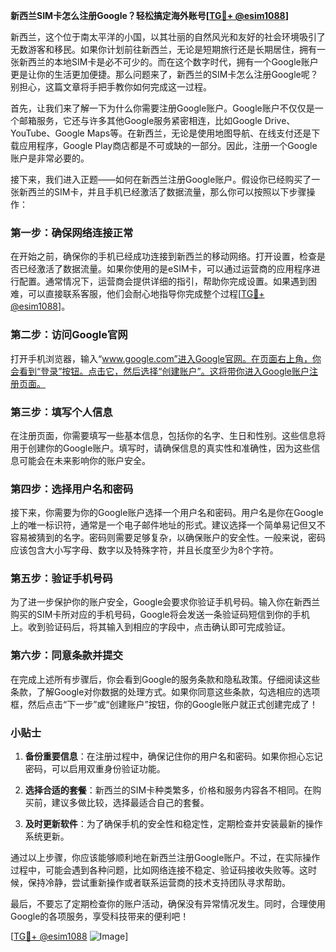 **新西兰SIM卡怎么注册Google？轻松搞定海外账号[[TG💪+ @esim1088](https://t.me/s/esim1088)]**

新西兰，这个位于南太平洋的小国，以其壮丽的自然风光和友好的社会环境吸引了无数游客和移民。如果你计划前往新西兰，无论是短期旅行还是长期居住，拥有一张新西兰的本地SIM卡是必不可少的。而在这个数字时代，拥有一个Google账户更是让你的生活更加便捷。那么问题来了，新西兰的SIM卡怎么注册Google呢？别担心，这篇文章将手把手教你如何完成这一过程。

首先，让我们来了解一下为什么你需要注册Google账户。Google账户不仅仅是一个邮箱服务，它还与许多其他Google服务紧密相连，比如Google Drive、YouTube、Google Maps等。在新西兰，无论是使用地图导航、在线支付还是下载应用程序，Google Play商店都是不可或缺的一部分。因此，注册一个Google账户是非常必要的。

接下来，我们进入正题——如何在新西兰注册Google账户。假设你已经购买了一张新西兰的SIM卡，并且手机已经激活了数据流量，那么你可以按照以下步骤操作：

### 第一步：确保网络连接正常

在开始之前，确保你的手机已经成功连接到新西兰的移动网络。打开设置，检查是否已经激活了数据流量。如果你使用的是eSIM卡，可以通过运营商的应用程序进行配置。通常情况下，运营商会提供详细的指引，帮助你完成设置。如果遇到困难，可以直接联系客服，他们会耐心地指导你完成整个过程[[TG💪+ @esim1088](https://t.me/s/esim1088)]。

### 第二步：访问Google官网

打开手机浏览器，输入“www.google.com”进入Google官网。在页面右上角，你会看到“登录”按钮。点击它，然后选择“创建账户”。这将带你进入Google账户注册页面。

### 第三步：填写个人信息

在注册页面，你需要填写一些基本信息，包括你的名字、生日和性别。这些信息将用于创建你的Google账户。填写时，请确保信息的真实性和准确性，因为这些信息可能会在未来影响你的账户安全。

### 第四步：选择用户名和密码

接下来，你需要为你的Google账户选择一个用户名和密码。用户名是你在Google上的唯一标识符，通常是一个电子邮件地址的形式。建议选择一个简单易记但又不容易被猜到的名字。密码则需要足够复杂，以确保账户的安全性。一般来说，密码应该包含大小写字母、数字以及特殊字符，并且长度至少为8个字符。

### 第五步：验证手机号码

为了进一步保护你的账户安全，Google会要求你验证手机号码。输入你在新西兰购买的SIM卡所对应的手机号码，Google将会发送一条验证码短信到你的手机上。收到验证码后，将其输入到相应的字段中，点击确认即可完成验证。

### 第六步：同意条款并提交

在完成上述所有步骤后，你会看到Google的服务条款和隐私政策。仔细阅读这些条款，了解Google对你数据的处理方式。如果你同意这些条款，勾选相应的选项框，然后点击“下一步”或“创建账户”按钮，你的Google账户就正式创建完成了！

### 小贴士

1. **备份重要信息**：在注册过程中，确保记住你的用户名和密码。如果你担心忘记密码，可以启用双重身份验证功能。
   
2. **选择合适的套餐**：新西兰的SIM卡种类繁多，价格和服务内容各不相同。在购买前，建议多做比较，选择最适合自己的套餐。

3. **及时更新软件**：为了确保手机的安全性和稳定性，定期检查并安装最新的操作系统更新。

通过以上步骤，你应该能够顺利地在新西兰注册Google账户。不过，在实际操作过程中，可能会遇到各种问题，比如网络连接不稳定、验证码接收失败等。这时候，保持冷静，尝试重新操作或者联系运营商的技术支持团队寻求帮助。

最后，不要忘了定期检查你的账户活动，确保没有异常情况发生。同时，合理使用Google的各项服务，享受科技带来的便利吧！

[[TG💪+ @esim1088](https://t.me/s/esim1088) ![Image](https://i.postimg.cc/4NQfJmqS/Snipaste-2025-05-13-00-14-12.png)]